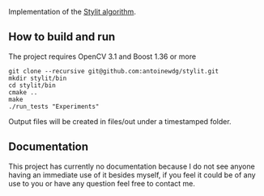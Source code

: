 Implementation of the [Stylit algorithm](http://stylit.org/).

## How to build and run

The project requires OpenCV 3.1 and Boost 1.36 or more
```
git clone --recursive git@github.com:antoinewdg/stylit.git
mkdir stylit/bin
cd stylit/bin
cmake ..
make
./run_tests "Experiments"
```

Output files will be created in files/out under a timestamped folder.

## Documentation

This project has currently no documentation because I do not see anyone having an immediate use of it besides myself,
if you feel it could be of any use to you or have any question feel free to contact me.
